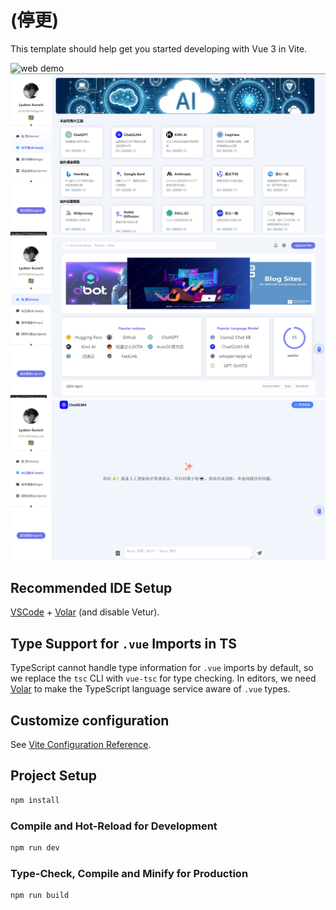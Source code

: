 # (停更)
This template should help get you started developing with Vue 3 in Vite.

![web demo](./githubshow/屏幕截图%202024-04-09%20233851.png)
![web demo](./githubshow/屏幕截图%202024-04-14%20161231.png)
![web demo](./githubshow/屏幕截图%202024-04-14%20161337.png)
![web demo](./githubshow/屏幕截图%202024-04-14%20195319.png)

## Recommended IDE Setup

[VSCode](https://code.visualstudio.com/) + [Volar](https://marketplace.visualstudio.com/items?itemName=Vue.volar) (and disable Vetur).

## Type Support for `.vue` Imports in TS

TypeScript cannot handle type information for `.vue` imports by default, so we replace the `tsc` CLI with `vue-tsc` for type checking. In editors, we need [Volar](https://marketplace.visualstudio.com/items?itemName=Vue.volar) to make the TypeScript language service aware of `.vue` types.

## Customize configuration

See [Vite Configuration Reference](https://vitejs.dev/config/).

## Project Setup

```sh
npm install
```

### Compile and Hot-Reload for Development

```sh
npm run dev
```

### Type-Check, Compile and Minify for Production

```sh
npm run build
```
